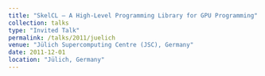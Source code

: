 ```yaml
---
title: "SkelCL — A High-Level Programming Library for GPU Programming"
collection: talks
type: "Invited Talk"
permalink: /talks/2011/juelich
venue: "Jülich Supercomputing Centre (JSC), Germany"
date: 2011-12-01
location: "Jülich, Germany"
---
```

